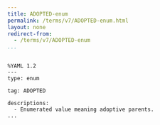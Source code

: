 ```yaml
---
title: ADOPTED-enum
permalink: /terms/v7/ADOPTED-enum.html
layout: none
redirect-from:
  - /terms/v7/ADOPTED-enum
...
```


```

%YAML 1.2
---
type: enum

tag: ADOPTED

descriptions:
  - Enumerated value meaning adoptive parents.
...

```